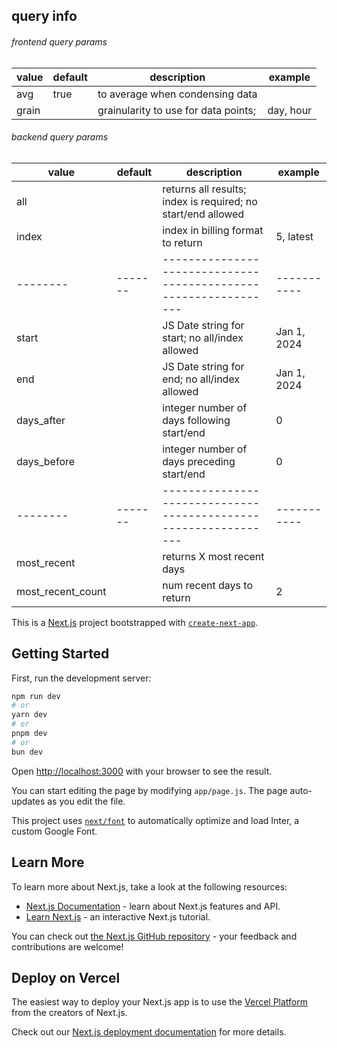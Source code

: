 
## query info

###### _frontend query params_
| value    | default | description                               | example    |
| -------- | ------- | ----------------------------------------- | ---------- |
| avg      | true    | to average when condensing data           |            |
| grain    |         | grainularity to use for data points;      | day, hour |

###### _backend query params_
| value             | default | description                                                     | example     |
| --------          | ------- | --------------------------------------------------------------- | ----------- |
| all               |         | returns all results; index is required; no start/end allowed    |             |
| index             |         | index in billing format to return                               | 5, latest   |
| --------          | ------- | --------------------------------------------------------------- | ----------- |
| start             |         | JS Date string for start; no all/index allowed                  | Jan 1, 2024 |
| end               |         | JS Date string for end; no all/index allowed                    | Jan 1, 2024 |
| days_after        |         | integer number of days following start/end                      | 0           |
| days_before       |         | integer number of days preceding start/end                      | 0           |
| --------          | ------- | --------------------------------------------------------------- | ----------- |
| most_recent       |         | returns X most recent days                                      |             |
| most_recent_count |         | num recent days to return                                       | 2           |


This is a [Next.js](https://nextjs.org/) project bootstrapped with [`create-next-app`](https://github.com/vercel/next.js/tree/canary/packages/create-next-app).

## Getting Started

First, run the development server:

```bash
npm run dev
# or
yarn dev
# or
pnpm dev
# or
bun dev
```

Open [http://localhost:3000](http://localhost:3000) with your browser to see the result.

You can start editing the page by modifying `app/page.js`. The page auto-updates as you edit the file.

This project uses [`next/font`](https://nextjs.org/docs/basic-features/font-optimization) to automatically optimize and load Inter, a custom Google Font.

## Learn More

To learn more about Next.js, take a look at the following resources:

- [Next.js Documentation](https://nextjs.org/docs) - learn about Next.js features and API.
- [Learn Next.js](https://nextjs.org/learn) - an interactive Next.js tutorial.

You can check out [the Next.js GitHub repository](https://github.com/vercel/next.js/) - your feedback and contributions are welcome!

## Deploy on Vercel

The easiest way to deploy your Next.js app is to use the [Vercel Platform](https://vercel.com/new?utm_medium=default-template&filter=next.js&utm_source=create-next-app&utm_campaign=create-next-app-readme) from the creators of Next.js.

Check out our [Next.js deployment documentation](https://nextjs.org/docs/deployment) for more details.

